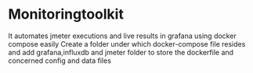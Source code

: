 # Monitoringtoolkit
It automates jmeter executions and live results in grafana using docker compose easily
Create a folder under which docker-compose file resides and add grafana,influxdb and jmeter folder to store the dockerfile and concerned config and data files
